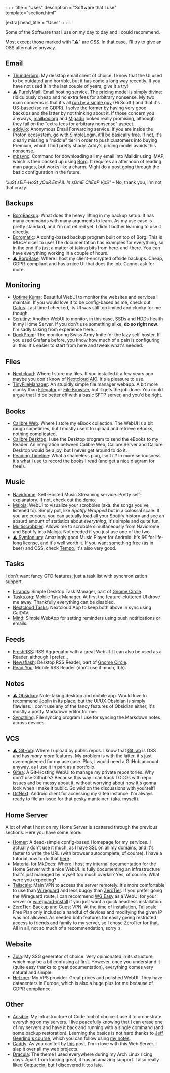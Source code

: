 +++
title = "Uses"
description = "Software that I use"
template="section.html"

[extra]
head_title = "Uses"
+++

Some of the Software that I use on my day to day and I could recommend.

Most except those marked with "⚠️" are OSS. In that case, I'll try to give an OSS alternative anyway.

## Email

- [Thunderbird](https://www.thunderbird.net/en-US/): My desktop email client of choice. I know that the UI used to be outdated and horrible, but it has come a long way recently. If you have not used it in the last couple of years, give it a try!
- [⚠️ PurelyMail](https://purelymail.com/): Email hosting service. The pricing model is simply divine: ridiculously cheap and no extra fees for arbitrary nonsense. My two main concerns is that it's all [run by a single guy](https://purelymail.com/about) (Hi Scott!) and that it's US-based (so no GDPR). I solve the former by having very good backups and the latter by not thinking about it. If those concern you anyways, [mailbox.org](https://mailbox.org/en/) and [Migadu](https://www.migadu.com/) looked really promising, although they fail on the "extra fees for arbitrary nonsense" aspect.
- [addy.io](https://addy.io/): Anonymous Email Forwarding service. If you are inside the [Proton](https://proton.me/) ecosystem, go with [SimpleLogin](https://simplelogin.io/), it'll be basically free. If not, it's clearly missing a "middle" tier in order to push customers into buying Premium, which I find pretty shady. Addy's pricing model avoids this nonsense.
- [mbsync](https://isync.sourceforge.io/mbsync.html): Command for downloading all my email into Maildir using IMAP, which is then backed up using [Borg](#backups). It requires an afternoon of reading man pages, but works like a charm. Might do a post going through the basic configuration in the future.

*"JuSt sElF-HoSt yOuR EmAiL In sOmE ChEaP VpS"* &ndash; No, thank you, I'm not that crazy.

## Backups

- [BorgBackup](https://www.borgbackup.org/): What does the heavy lifting in my backup setup. It has many commands with many arguments to learn. As my use case is pretty standard, and I'm not retired yet, I didn't bother learning to use it directly.
- [Borgmatic](https://torsion.org/borgmatic/): A config-based backup program built on top of Borg. This is *MUCH* nicer to use! The documentation has examples for everything, so in the end it's just a matter of taking bits from here-and-there. You can have everything working in a couple of hours.
- [⚠️ BorgBase](https://www.borgbase.com/): Where I host my client-encrypted offside backups. Cheap, GDPR-compliant and has a nice UI that does the job. Cannot ask for more.

## Monitoring

- [Uptime Kuma](https://uptime.kuma.pet/): Beautiful WebUI to monitor the websites and services I maintain. If you would love it to be config-based as me, check out [Gatus](https://gatus.io/). Last time I checked, its UI was still too limited and clunky for me though. 
- [Scrutiny](https://github.com/AnalogJ/scrutiny): Another WebUI to monitor, in this case, SSDs and HDDs health in my Home Server. If you don't use something alike, **do so right now**. I'm sadly talking from experience here...
- [DockProm](https://github.com/stefanprodan/dockprom): The monitoring Swiss Army knife for the lazy self-hoster. If you used Grafana before, you know how much of a pain is configuring all this. It's easier to start from here and tweak what's needed.

## Files

- [Nextcloud](https://nextcloud.com/): Where I store my files. If you installed it a few years ago maybe you don't know of [Nextcloud AIO](https://github.com/nextcloud/all-in-one). It's a pleasure to use.
- [TinyFileManager](https://tinyfilemanager.github.io/): An stupidly simple file manager webapp. A bit more clunky than [Filegator](https://filegator.io/) or [File Browser](https://filebrowser.org/), but it gets the job done. You could argue that I'd be better off with a basic SFTP server, and you'd be right.

## Books

- [Calibre Web](https://github.com/janeczku/calibre-web): Where I store my eBook collection. The WebUI is a bit rough sometimes, but I mostly use it to upload and retrieve eBooks, nothing complicated.
- [Calibre Desktop](https://calibre-ebook.com/): I use the Desktop program to send the eBooks to my Reader. An integration between Calibre Web, Calibre Server and Calibre Desktop would be a joy, but I never get around to do it.
- [Reading Timeline](https://github.com/albertcanales/reading-timeline): What a shameless plug, isn't it? In more seriousness, it's what I use to record the books I read (and get a nice diagram for free!).

## Music

- [Navidrome](https://www.navidrome.org/): Self-Hosted Music Streaming service. Pretty self-explanatory. If not, check out [the demo](https://demo.navidrome.org/app/#/login).
- [Maloja](https://github.com/krateng/maloja): WebUI to visualize your scrobbles (aka. the songs you've listened to). Simply put, like *Spotify Wrapped* but in a colossal scale. If you are curious, you can actually load all your Spotify history and see an absurd amount of statistics about *everything*, it's simple and quite fun.
- [Multiscrobbler](https://github.com/FoxxMD/multi-scrobbler): Allows me to scrobble simultaneously from Navidrome and Spotify into Maloja. Not needed if you just use one of the two.
- [⚠️ Symfonium](https://symfonium.app/): Amazingly good Music Player for Android. It's 6€ for life-long license, and it's well worth it. If you want something free (as in beer) and OSS, check [Tempo](https://github.com/CappielloAntonio/tempo), it's also very good.

## Tasks

I don't want fancy GTD features, just a task list with synchronization support.

- [Errands](https://apps.gnome.org/en-GB/List/): Simple Desktop Task Manager, part of [Gnome Circle](https://circle.gnome.org/).
- [Tasks.org](https://tasks.org/): Mobile Task Manager. At first the feature-cluttered UI drove me away. Thankfully everything can be disabled.
- [Nextcloud Tasks](https://apps.nextcloud.com/apps/tasks): Nextcloud App to keep both above in sync using CalDAV.
- [Mind](https://casvt.github.io/MIND/): Simple WebApp for setting reminders using push notifications or emails.

## Feeds

- [FreshRSS](https://freshrss.org/index.html): RSS Aggregator with a great WebUI. It can also be used as a Reader, although I prefer...
- [Newsflash](https://apps.gnome.org/en-GB/NewsFlash/): Desktop RSS Reader, part of [Gnome Circle](https://circle.gnome.org/).
- [Read You](https://github.com/Ashinch/ReadYou): Mobile RSS Reader (don't use it much, tbh).

## Notes

- [⚠️ Obsidian](https://obsidian.md/): Note-taking desktop and mobile app. Would love to recommend [Joplin](https://joplinapp.org/) in its place, but the UI/UX Obsidian is simply flawless. I don't use any of the fancy features of Obsidian either, it's mostly a pretty Markdown editor for me.
- [Syncthing](https://syncthing.net/): File syncing program I use for syncing the Markdown notes across devices.

## VCS

- [⚠️ GitHub](https://github.com/): Where I upload by public repos. I know that [GitLab](https://gitlab.com/) is OSS and has *many more* features. My problem is with the latter, it's just overengineered for my use case. Plus, I would need a GitHub account anyway, as I use it in part as a portfolio.
- [Gitea](https://about.gitea.com/): A Git-Hosting WebUI to manage my private repositories. Why don't use Github's? Because this way I can track TODOs with repo issues and be messy about it, without worrying about how it's gonna look when I make it public. Go wild on the discussions with yourself!
- [GitNext](https://gitnex.com/): Android client for accessing my Gitea instance. I'm always ready to file an issue for that pesky mantainer! (aka. myself).

## Home Server

A lot of what I host on my Home Server is scattered through the previous sections. Here you have some more:

- [Homer](https://github.com/bastienwirtz/homer/): A dead-simple config-based Homepage for my services. I actually don't use it much, as I have SSL on all my domains, and it's faster to write the URL (with browser autocomplete, of course). I have a tutorial how to do that [here](/blog/homeserver-ssl-with-caddy.md).
- [Material for MkDocs](https://squidfunk.github.io/mkdocs-material/): Where I host my internal documentation for the Home Server with a nice WebUI. Is fully documenting an infrastructure that's just managed by myself too much overkill? Yes, of course. What were you expecting?
- [Tailscale](https://tailscale.com/): Main VPN to access the server remotely. It's more comfortable to use than [Wireguard](https://www.wireguard.com/) and less buggy than [ZeroTier](https://www.zerotier.com/). If you prefer going the Wireguard route, I can recommend [WG Easy](https://github.com/wg-easy/wg-easy) as a WebUI for your server or [wireguard-install](https://github.com/Nyr/wireguard-install) if you just want a quick headless installation.
- [ZeroTier](https://www.zerotier.com/): Backup and Guest VPN. At the time of installation, Tailscale Free Plan only included a handful of devices and modifying the given IP was not allowed. As needed both features for easily giving restricted access to friends and family to my server, so I chose ZeroTier for that. All in all, not so much of a recommendation, sorry :(.

## Website

- [Zola](https://www.getzola.org/): My SSG generator of choice. Very opinionated in its structure, which may be a bit confusing at first. However, once you understand it (quite easy thanks to great documentation), everything comes very natural and simple.
- [Hetzner](https://www.hetzner.com/): My VPS provider. Great prices and polished WebUI. They have datacenters in Europe, which is also a huge plus for me because of GDPR compliance.

## Other

- [Ansible](https://www.ansible.com/): My Infrastructure of Code tool of choice. I use it to orchestrate everything on my servers. I live peacefully knowing that I can erase one of my servers and have it back and running with a single command (and some backup restoration). Learning the basics is not hard thanks to [Jeff Geerling's course](https://www.youtube.com/playlist?list=PL2_OBreMn7FqZkvMYt6ATmgC0KAGGJNAN), which you can follow using [my notes](https://github.com/albertcanales/learning-notes/blob/main/courses/ansible-101.md).
- [Caddy](https://caddyserver.com/): As you can tell by [this](/blog/homeserver-ssl-with-caddy/) post, I'm in love with this Web Server. I slap it over all my web projects.
- [Dracula](https://draculatheme.com/): The theme I used everywhere during my Arch Linux ricing days. Apart from looking great, it has an amazing support. I also really liked [Catpuccin](https://catppuccin.com/), but I discovered it too late.
